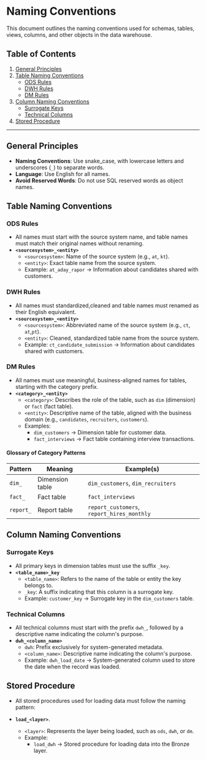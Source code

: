 # **Naming Conventions**

This document outlines the naming conventions used for schemas, tables, views, columns, and other objects in the data warehouse.

## **Table of Contents**

1. [General Principles](#general-principles)
2. [Table Naming Conventions](#table-naming-conventions)
   - [ODS Rules](#ODS-rules)
   - [DWH Rules](#DWH-rules)
   - [DM Rules](#DM-rules)
3. [Column Naming Conventions](#column-naming-conventions)
   - [Surrogate Keys](#surrogate-keys)
   - [Technical Columns](#technical-columns)
4. [Stored Procedure](#stored-procedure-naming-conventions)
---

## **General Principles**

- **Naming Conventions**: Use snake_case, with lowercase letters and underscores (`_`) to separate words.
- **Language**: Use English for all names.
- **Avoid Reserved Words**: Do not use SQL reserved words as object names.

## **Table Naming Conventions**

### **ODS Rules**
- All names must start with the source system name, and table names must match their original names without renaming.
- **`<sourcesystem>_<entity>`**  
  - `<sourcesystem>`: Name of the source system (e.g., `at`, `kt`).  
  - `<entity>`: Exact table name from the source system.  
  - Example: `at_aday_rapor` → Information about candidates shared with customers.

### **DWH Rules**
- All names must standardized,cleaned and table names must renamed as their English equivalent.
- **`<sourcesystem>_<entity>`**  
  - `<sourcesystem>`: Abbreviated name of the source system (e.g., `ct`, `at`,`pt`).  
  - `<entity>`: Cleaned, standardized table name from the source system.  
  - Example: `ct_candidate_submission` → Information about candidates shared with customers.

### **DM Rules**
- All names must use meaningful, business-aligned names for tables, starting with the category prefix.
- **`<category>_<entity>`**  
  - `<category>`: Describes the role of the table, such as `dim` (dimension) or `fact` (fact table).  
  - `<entity>`: Descriptive name of the table, aligned with the business domain (e.g., `candidates`, `recruiters`, `customers`).  
  - Examples:
    - `dim_customers` → Dimension table for customer data.  
    - `fact_interviews` → Fact table containing interview transactions.  

#### **Glossary of Category Patterns**

| Pattern     | Meaning                           | Example(s)                              |
|-------------|-----------------------------------|-----------------------------------------|
| `dim_`      | Dimension table                  | `dim_customers`, `dim_recruiters`           |
| `fact_`     | Fact table                       | `fact_interviews`                            |
| `report_`   | Report table                     | `report_customers`, `report_hires_monthly`   |

## **Column Naming Conventions**

### **Surrogate Keys**  
- All primary keys in dimension tables must use the suffix `_key`.
- **`<table_name>_key`**  
  - `<table_name>`: Refers to the name of the table or entity the key belongs to.  
  - `_key`: A suffix indicating that this column is a surrogate key.  
  - Example: `customer_key` → Surrogate key in the `dim_customers` table.
  
### **Technical Columns**
- All technical columns must start with the prefix `dwh_`, followed by a descriptive name indicating the column's purpose.
- **`dwh_<column_name>`**  
  - `dwh`: Prefix exclusively for system-generated metadata.  
  - `<column_name>`: Descriptive name indicating the column's purpose.  
  - Example: `dwh_load_date` → System-generated column used to store the date when the record was loaded.
 
## **Stored Procedure**

- All stored procedures used for loading data must follow the naming pattern:
- **`load_<layer>`**.
  
  - `<layer>`: Represents the layer being loaded, such as `ods`, `dwh`, or `dm`.
  - Example: 
    - `load_dwh` → Stored procedure for loading data into the Bronze layer.
